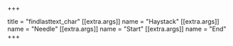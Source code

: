 +++

title = "findlasttext_char"
[[extra.args]]
name = "Haystack"
[[extra.args]]
name = "Needle"
[[extra.args]]
name = "Start"
[[extra.args]]
name = "End"
+++
